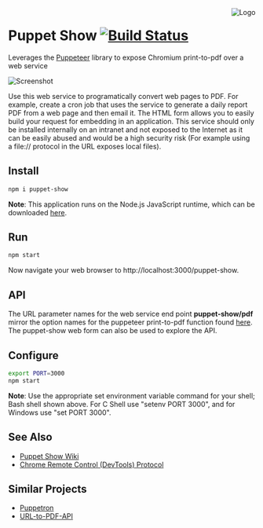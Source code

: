 <img align="right" alt="Logo" src="https://cdn.rawgit.com/slominskir/puppet-show/master/public/images/logo64x64.png"/>
<h1>
Puppet Show
<a href="https://travis-ci.com/slominskir/puppet-show"><img alt="Build Status" src="https://travis-ci.com/slominskir/puppet-show.svg?branch=master"/></a>
</h1>

Leverages the [Puppeteer](https://github.com/GoogleChrome/puppeteer) library to expose Chromium print-to-pdf over a web service

![Screenshot](https://cdn.rawgit.com/slominskir/puppet-show/master/Screenshot.png)

Use this web service to programatically convert web pages to PDF.  For example, create a cron job that uses the service to generate a daily report PDF from a web page and then email it.  The HTML form allows you to easily build your request for embedding in an application.  This service should only be installed internally on an intranet and not exposed to the Internet as it can be easily abused and would be a high security risk (For example using a file:// protocol in the URL exposes local files).

## Install
```bash
npm i puppet-show
```
**Note**: This application runs on the Node.js JavaScript runtime, which can be downloaded [here](https://nodejs.org/en/download/).

## Run
```bash
npm start
```
Now navigate your web browser to http://localhost:3000/puppet-show.

## API
The URL parameter names for the web service end point __puppet-show/pdf__ mirror the option names for the puppeteer print-to-pdf function found [here](https://github.com/GoogleChrome/puppeteer/blob/master/docs/api.md#pagepdfoptions).  The puppet-show web form can also be used to explore the API.

## Configure
```bash
export PORT=3000
npm start
```
**Note**: Use the appropriate set environment variable command for your shell; Bash shell shown above.  For C Shell use "setenv PORT 3000", and for Windows use "set PORT 3000". 

## See Also
   - [Puppet Show Wiki](https://github.com/slominskir/puppet-show/wiki)
   - [Chrome Remote Control (DevTools) Protocol](https://chromedevtools.github.io/devtools-protocol/tot/Page#method-printToPDF)
   
## Similar Projects
   - [Puppetron](https://github.com/cheeaun/puppetron)
   - [URL-to-PDF-API](https://github.com/alvarcarto/url-to-pdf-api)

